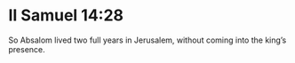 # II Samuel 14:28

So Absalom lived two full years in Jerusalem, without coming into the king’s presence.
